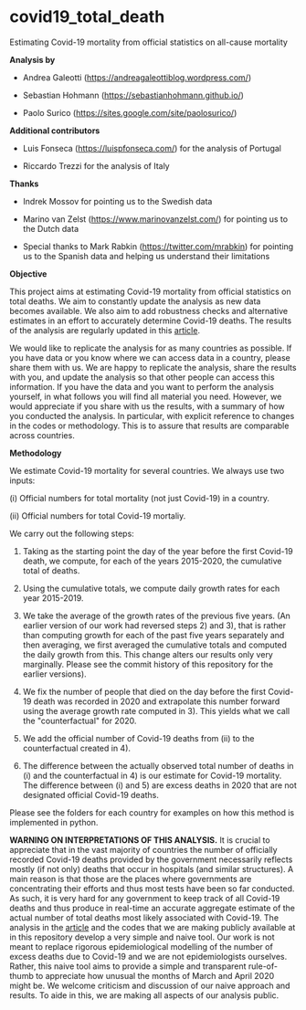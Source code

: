 # covid19_total_death
Estimating Covid-19 mortality from official statistics on all-cause mortality

**Analysis by** 

- Andrea Galeotti (https://andreagaleottiblog.wordpress.com/)

- Sebastian Hohmann (https://sebastianhohmann.github.io/)

- Paolo Surico (https://sites.google.com/site/paolosurico/)

**Additional contributors**

- Luis Fonseca (https://luispfonseca.com/) for the analysis of Portugal

- Riccardo Trezzi for the analysis of Italy

**Thanks**

- Indrek Mossov for pointing us to the Swedish data

- Marino van Zelst (https://www.marinovanzelst.com/) for pointing us to the Dutch data

- Special thanks to Mark Rabkin (https://twitter.com/mrabkin) for pointing us to the Spanish data and helping us understand their limitations

**Objective**

This project aims at estimating Covid-19 mortality from official statistics on total deaths. We aim to constantly update the analysis as new data becomes available. We also aim to add robustness checks and alternative estimates in an effort to accurately determine Covid-19 deaths. The results of the analysis are regularly updated in this [article](https://www.dropbox.com/s/cjcefjxvsyziha6/death_count_final_ghs.pdf?dl=0).

We would like to replicate the analysis for as many countries as possible. If you have data or you know where we can access data in a country, please share them with us. We are happy to replicate the analysis, share the results with you, and update the analysis so that other people can access this information.
If you have the data and you want to perform the analysis yourself, in what follows you will find all material you need. However, we would appreciate if you share with us the results, with a summary of how you conducted the analysis. In particular, with explicit reference to changes in the codes or methodology. This is to assure that results are comparable across countries. 
 
**Methodology**

We estimate Covid-19 mortality for several countries. We always use two inputs:

(i) Official numbers for total mortality (not just Covid-19) in a country. 

(ii) Official numbers for total Covid-19 mortaliy. 

We carry out the following steps:

1) Taking as the starting point the day of the year before the first Covid-19 death, we compute, for each of the years 2015-2020, the cumulative total of deaths. 

2) Using the cumulative totals, we compute daily growth rates for each year 2015-2019. 

3) We take the average of the growth rates of the previous five years. (An earlier version of our work had reversed steps 2) and 3), that is rather than computing growth for each of the past five years separately and then averaging, we first averaged the cumulative totals and computed the daily growth from this. This change alters our results only very marginally. Please see the commit history of this repository for the earlier versions). 

4) We fix the number of people that died on the day before the first Covid-19 death was recorded in 2020 and extrapolate this number forward using the average growth rate computed in 3). This yields what we  call the "counterfactual" for 2020. 

5) We add the official number of Covid-19 deaths from (ii) to the counterfactual created in 4).

6) The difference between the actually observed total number of deaths in (i) and the counterfactual in 4) is our estimate for Covid-19 mortality. The difference between (i) and 5) are excess deaths in 2020 that are not designated official Covid-19 deaths.

Please see the folders for each country for examples on how this method is implemented in python.

**WARNING ON INTERPRETATIONS OF THIS ANALYSIS.** It is crucial to appreciate that in the vast majority of countries the number of officially recorded Covid-19 deaths provided by the government necessarily reflects mostly (if not only) deaths that occur in hospitals (and similar structures). A main reason is that those are the places where governments are concentrating their efforts and thus most tests have been so far conducted. As such, it is very hard for any government to keep track of all Covid-19 deaths and thus produce in real-time an accurate aggregate estimate of the actual number of total deaths most likely associated with Covid-19. The analysis in the [article](https://www.dropbox.com/s/cjcefjxvsyziha6/death_count_final_ghs.pdf?dl=0) and the codes that we are making publicly available at in this repository develop a very simple and naive tool. Our work is not meant to replace rigorous epidemiological modelling of the number of excess deaths due to Covid-19 and we are not epidemiologists ourselves. Rather, this naive tool aims to provide a simple and transparent rule-of-thumb to appreciate how unusual the months of March and April 2020 might be. We welcome criticism and discussion of our naive approach and results. To aide in this, we are making all aspects of our analysis public.